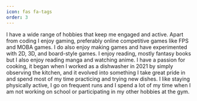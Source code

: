 ```yaml
---
icon: fas fa-tags
order: 3
---
```


I have a wide range of hobbies that keep me engaged and active. Apart from coding I enjoy gaming, preferably online competitive games like FPS and MOBA games. I do also enjoy making games and have experimented with 2D, 3D, and board-style games. I enjoy reading, mostly fantasy books but I also enjoy reading manga and watching anime. I have a passion for cooking, it began when I worked as a dishwasher in 2021 by simply observing the kitchen, and it evolved into something I take great pride in and spend most of my time practicing and trying new dishes. I like staying physically active, I go on frequent runs and I spend a lot of my time when I am not working on school or participating in my other hobbies at the gym.
